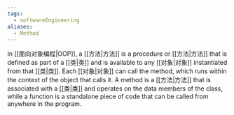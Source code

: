 ```yaml
---
tags:
  - softwareEngineering
aliases:
  - Method
---
```

In [[面向对象编程|OOP]], a [[方法|方法]] is a procedure or [[方法|方法]]  that is defined as part of a [[类|类]] and is available to any [[对象|对象]] instantiated from that [[类|类]]. Each [[对象|对象]]  can call the method, which runs within the context of the object that calls it.
A method is a [[方法|方法]] that is associated with a [[类|类]] and operates on the data members of the class, while a function is a standalone piece of code that can be called from anywhere in the program.


